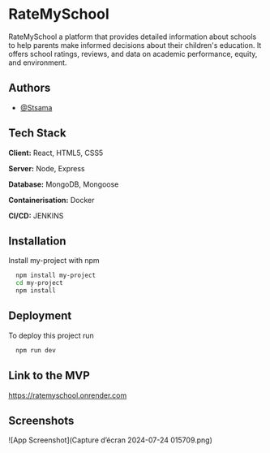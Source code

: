 
# RateMySchool

RateMySchool a platform that provides detailed information about schools to help parents make informed decisions about their children's education. It offers school ratings, reviews, and data on academic performance, equity, and environment.



## Authors

- [@Stsama](https://www.github.com/Stsama)


## Tech Stack

**Client:**  React, HTML5, CSS5

**Server:**  Node, Express

**Database:** MongoDB, Mongoose

**Containerisation:**   Docker

**CI/CD:** JENKINS
## Installation

Install my-project with npm

```bash
  npm install my-project
  cd my-project
  npm install 
```
    
## Deployment

To deploy this project run

```bash
  npm run dev
```


## Link to the MVP

https://ratemyschool.onrender.com



## Screenshots

![App Screenshot](Capture d’écran 2024-07-24 015709.png)